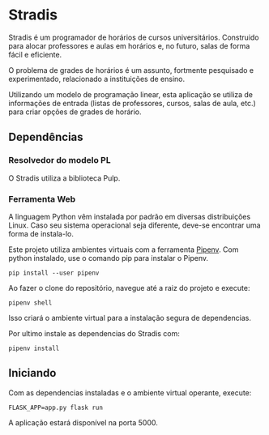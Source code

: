 # Stradis

Stradis é um programador de horários de cursos universitários. Construido para alocar professores e aulas em horários e, no futuro, salas de forma fácil e eficiente.

O problema de grades de horários é um assunto, fortmente pesquisado e experimentado, relacionado a instituições de ensino.

Utilizando um modelo de programação linear, esta aplicação se utiliza de informações de entrada (listas de professores, cursos, salas de aula, etc.) para criar opções de grades de horário.

## Dependências

### Resolvedor do modelo PL

O Stradis utiliza a biblioteca Pulp.

### Ferramenta Web

A linguagem Python vêm instalada por padrão em diversas distribuições Linux. Caso seu sistema operacional seja diferente, deve-se encontrar uma forma de instala-lo.

Este projeto utiliza ambientes virtuais com a ferramenta [Pipenv](https://pipenv.pypa.io/en/latest/). Com python instalado, use o comando pip para instalar o Pipenv.

    pip install --user pipenv

Ao fazer o clone do repositório, navegue até a raiz do projeto e execute:

    pipenv shell

Isso criará o ambiente virtual para a instalação segura de dependencias.

Por ultimo instale as dependencias do Stradis com:

    pipenv install

## Iniciando

Com as dependencias instaladas e o ambiente virtual operante, execute:

    FLASK_APP=app.py flask run

A aplicação estará disponível na porta 5000.


